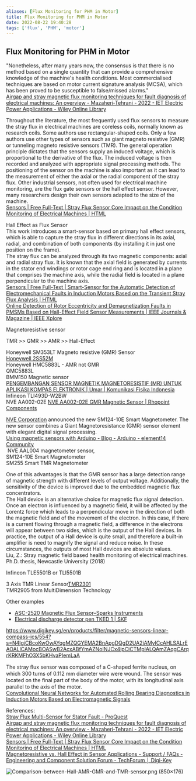 ```yaml
---
aliases: [Flux Monitoring for PHM in Motor]
title: Flux Monitoring for PHM in Motor
date: 2022-08-22 19:40:28
tags: ['flux', 'PHM', 'motor']
---
```


## Flux Monitoring for PHM in Motor

"Nonetheless, after many years now, the consensus is that there is no method based on a single quantity that can provide a comprehensive knowledge of the machine's health conditions. Most commercialised techniques are based on motor current signature analysis (MCSA), which has been proved to be susceptible to false/missed alarms."  
[Airgap and stray magnetic flux monitoring techniques for fault diagnosis of electrical machines: An overview - Mazaheri‐Tehrani - 2022 - IET Electric Power Applications - Wiley Online Library](https://ietresearch.onlinelibrary.wiley.com/doi/full/10.1049/elp2.12157)

Throughout the literature, the most frequently used flux sensors to measure the stray flux in electrical machines are coreless coils, normally known as research coils. Some authors use rectangular-shaped coils. Only a few authors use other types of sensors such as giant magneto resistive (GMR) or tunneling magneto resistive sensors (TMR). The general operation principle dictates that the sensors supply an induced voltage, which is proportional to the derivative of the flux. The induced voltage is then recorded and analyzed with appropriate signal processing methods. The positioning of the sensor on the machine is also important as it can lead to the measurement of either the axial or the radial component of the stray flux. Other industrial sensors, not often used for electrical machine monitoring, are the flux gate sensors or the hall effect sensor. However, many researchers design their own sensors adapted to the size of the machine.  
[Sensors | Free Full-Text | Stray Flux Sensor Core Impact on the Condition Monitoring of Electrical Machines | HTML](https://www.mdpi.com/1424-8220/20/3/749/htm)

Hall Effect as Flux Sensor  
This work introduces a smart-sensor based on primary hall effect sensors, which is able to capture the stray flux in different directions in its axial, radial, and combination of both components (by installing it in just one position on the frame).  
The stray flux can be analyzed through its two magnetic components: axial and radial stray flux. It is known that the axial field is generated by currents in the stator end windings or rotor cage end ring and is located in a plane that comprises the machine axis, while the radial field is located in a plane perpendicular to the machine axis.  
[Sensors | Free Full-Text | Smart-Sensor for the Automatic Detection of Electromechanical Faults in Induction Motors Based on the Transient Stray Flux Analysis | HTML](https://www.mdpi.com/1424-8220/20/5/1477/htm)  
[Online Detection of Rotor Eccentricity and Demagnetization Faults in PMSMs Based on Hall-Effect Field Sensor Measurements | IEEE Journals & Magazine | IEEE Xplore](https://ieeexplore.ieee.org/abstract/document/8576624?casa_token=spLnl5RFSgsAAAAA:tLIav17BBuwRz458F3twAPtEsOfU2uqOGJ9kK_-sBZN9OfOfmZv-vQpE61dkUvu39xO9udN-zvud6kc)

Magnetoresistive sensor

TMR >> GMR >> AMR >> Hall-Effect

Honeywell SM353LT Magneto resistive (GMR) Sensor  
[Honeywell 2SS52M](https://www.element14.com/community/view-product.jspa?fsku=3111519&nsku=48F2833&COM=noscript)  
Honeywell HMC5883L - AMR not GMR  
QMC5883L  
BMM150 Magnetic sensor  
[PENGEMBANGAN SENSOR MAGNETIK MAGNETORESISTIF (MR) UNTUK APLIKASI KOMPAS ELEKTRONIK | Umar | Komunikasi Fisika Indonesia](https://kfi.ejournal.unri.ac.id/index.php/JKFI/article/view/2919)  
Infineon TLI493D-W2BW  
NVE AA002-02E [NVE AA002-02E GMR Magnetic Sensor | Rhopoint Components](https://www.rhopointcomponents.com/product/sensors/magnetic-sensors/gmr-magnetic-sensors/nve-aa002-02e/#:~:text=Description-,Description,and%20unparalleled%20magnetic%20sensing%20capabilities.)

[NVE Corporation](https://www.nve.com/) announced the new SM124-10E Smart Magnetometer. The new sensor combines a Giant Magnetoresistance (GMR) sensor element with elegant digital signal processing.  
[Using magnetic sensors with Arduino - Blog - Arduino - element14 Community](https://community.element14.com/products/arduino/b/blog/posts/using-magnetic-sensors-with-arduino)  
 NVE AAL004 magnetometer sensor,  
 SM124-10E Smart Magnetometer  
 SM255 Smart TMR Magnetometer

One of this advantages is that the GMR sensor has a large detection range of magnetic strength with different levels of output voltage. Additionally, the sensitivity of the device is improved due to the embedded magnetic flux concentrators.  
The Hall device is an alternative choice for magnetic flux signal detection. Once an electron is influenced by a magnetic field, it will be affected by the Lorentz force which leads to a perpendicular move in the direction of both the magnetic field and of the movement of the electron. In this case, if there is a current flowing through a magnetic field, a difference in the electrons will appear between two sides, which is the output of the Hall devices. In practice, the output of a Hall device is quite small, and therefore a built-in amplifier is need to magnify the signal and reduce noise. In these circumstances, the outputs of most Hall devices are absolute values.  
Liu, Z.: Stray magnetic field based health monitoring of electrical machines. Ph.D. thesis, Newcastle University (2018)

Infineon TLE5501B or TLI5501B

3 Axis TMR Linear Sensor[TMR2301](https://datasheets.globalspec.com/GoTo/GoToWebPage?Context=Part:3+Axis+TMR+Linear+Sensor+--+TMR2301&gotoURL=http%3A%2F%2Fwww.dowaytech.com%2Fen%2F1877.html&gototype=TocPartWebPage&VID=412627&Comp=23&OemId=0)  
TMR2905 from MultiDimension Technology

Other examples

- [ASC-2520 Magnetic Flux Sensor–Sparks Instruments](https://sparks-instruments.com/product/asc-2520-magnetic-flux-sensor/)
- [Electrical discharge detector pen TKED 1 | SKF](https://www.skf.com/group/products/condition-monitoring-systems/basic-condition-monitoring-products/electrical-discharge-current-measurement)

<https://www.digikey.sg/en/products/filter/magnetic-sensors-linear-compass-ics/554?s=N4IgjCBcoKwOwAYqgMZQGYEMA2BnApgDQgD2UA2iAMyICcAHLSALrEAOALlCAMocBOASwB2AcxABfYmAZNoINJCx4ipCiCTMpIALQAmZAqgCArqrKRKMFhO3X5bKHvaPIemLaA>

The stray ﬂux sensor was composed of a C-shaped ferrite nucleus, on which 300 turns of 0.112 mm diameter wire were wound. The sensor was located on the ﬁnal part of the body of the motor, with its longitudinal axis parallel to the axis of the motor.  
[Convolutional Neural Networks for Automated Rolling Bearing Diagnostics in Induction Motors Based on Electromagnetic Signals](https://www.researchgate.net/publication/354233324_Convolutional_Neural_Networks_for_Automated_Rolling_Bearing_Diagnostics_in_Induction_Motors_Based_on_Electromagnetic_Signals)

References:  
[Stray Flux Multi-Sensor for Stator Fault - ProQuest](https://www.proquest.com/docview/2576391203)  
[Airgap and stray magnetic flux monitoring techniques for fault diagnosis of electrical machines: An overview - Mazaheri‐Tehrani - 2022 - IET Electric Power Applications - Wiley Online Library](https://ietresearch.onlinelibrary.wiley.com/doi/full/10.1049/elp2.12157)  
[Sensors | Free Full-Text | Stray Flux Sensor Core Impact on the Condition Monitoring of Electrical Machines | HTML](https://www.mdpi.com/1424-8220/20/3/749/htm)  
[Magnetoresistive vs. Hall Effect in Sensor Applications - Support / FAQs - Engineering and Component Solution Forum - TechForum │ Digi-Key](https://forum.digikey.com/t/magnetoresistive-vs-hall-effect-in-sensor-applications/1185)

![Comparison-between-Hall-AMR-GMR-and-TMR-sensor.png (850×176)](https://www.researchgate.net/publication/342208832/figure/tbl1/AS:905676238905345@1592941450232/Comparison-between-Hall-AMR-GMR-and-TMR-sensor.png)

